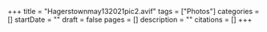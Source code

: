 +++
title = "Hagerstownmay132021pic2.avif"
tags = ["Photos"]
categories = []
startDate = ""
draft = false
pages = []
description = ""
citations = []
+++
